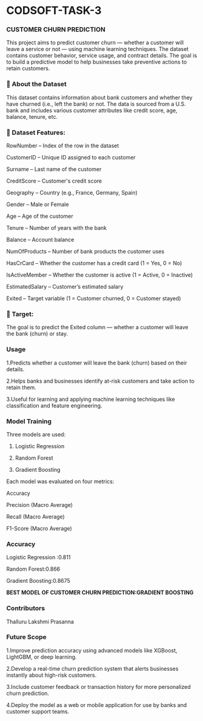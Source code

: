# CODSOFT-TASK-3
### CUSTOMER CHURN PREDICTION

This project aims to predict customer churn — whether a customer will leave a service or not — using machine learning techniques. The dataset contains customer behavior, service usage, and contract details. The goal is to build a predictive model to help businesses take preventive actions to retain customers.

### 📂 About the Dataset

This dataset contains information about bank customers and whether they have churned (i.e., left the bank) or not. The data is sourced from a U.S. bank and includes various customer attributes like credit score, age, balance, tenure, etc.

### 🧾 Dataset Features:

RowNumber – Index of the row in the dataset

CustomerID – Unique ID assigned to each customer

Surname – Last name of the customer

CreditScore – Customer's credit score

Geography – Country (e.g., France, Germany, Spain)

Gender – Male or Female

Age – Age of the customer

Tenure – Number of years with the bank

Balance – Account balance

NumOfProducts – Number of bank products the customer uses

HasCrCard – Whether the customer has a credit card (1 = Yes, 0 = No)

IsActiveMember – Whether the customer is active (1 = Active, 0 = Inactive)

EstimatedSalary – Customer’s estimated salary

Exited – Target variable (1 = Customer churned, 0 = Customer stayed)

### 🧠 Target:

The goal is to predict the Exited column — whether a customer will leave the bank (churn) or stay.

### Usage

1.Predicts whether a customer will leave the bank (churn) based on their details.

2.Helps banks and businesses identify at-risk customers and take action to retain them.

3.Useful for learning and applying machine learning techniques like classification and feature engineering.

### Model Training

Three models are used:

1. Logistic Regression

2. Random Forest

3. Gradient Boosting

Each model was evaluated on four metrics:

Accuracy

Precision (Macro Average)

Recall (Macro Average)

F1-Score (Macro Average)

### Accuracy

Logistic Regression :0.811

Random Forest:0.866

Gradient Boosting:0.8675

**BEST MODEL OF CUSTOMER CHURN PREDICTION:GRADIENT BOOSTING**

### Contributors

Thalluru Lakshmi Prasanna

### Future Scope

1.Improve prediction accuracy using advanced models like XGBoost, LightGBM, or deep learning.

2.Develop a real-time churn prediction system that alerts businesses instantly about high-risk customers.

3.Include customer feedback or transaction history for more personalized churn prediction.

4.Deploy the model as a web or mobile application for use by banks and customer support teams.


